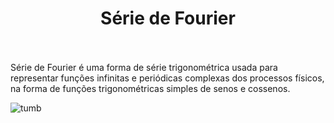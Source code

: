 <div align="center">
  <h1 align="center">
    Série de Fourier
    <br />
    <br />
  </h1>
</div>


Série de Fourier é uma forma de série trigonométrica usada para representar 
funções infinitas e periódicas complexas dos processos físicos, na forma de funções trigonométricas simples de senos e cossenos.

![tumb](https://github.com/user-attachments/assets/78792170-9cc2-4181-8992-d12ba9196ba9)
